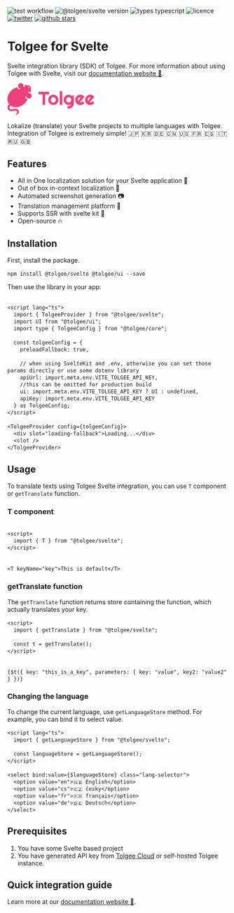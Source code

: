 ![test workflow](https://github.com/tolgee/tolgee-js/actions/workflows/test.yml/badge.svg)
![@tolgee/svelte version](https://img.shields.io/npm/v/@tolgee/svelte?label=%40tolgee%2Fsvelte)
![types typescript](https://img.shields.io/badge/Types-Typescript-blue)
![licence](https://img.shields.io/github/license/tolgee/tolgee-js)
[![twitter](https://img.shields.io/twitter/follow/Tolgee_i18n?style=social)](https://twitter.com/Tolgee_i18n)
[![github stars](https://img.shields.io/github/stars/tolgee/tolgee-js?style=social)](https://github.com/tolgee/tolgee-js)

# Tolgee for Svelte

Svelte integration library (SDK) of Tolgee. For more information about using Tolgee with Svelte, visit our
[documentation website 📖](https://tolgee.io/docs).

[<img src="https://raw.githubusercontent.com/tolgee/documentation/main/tolgee_logo_text.svg" alt="Tolgee" width="200" />](https://tolgee.io)

Lokalize (translate) your Svelte projects to multiple languages with Tolgee. Integration of Tolgee is extremely simple!
🇯🇵 🇰🇷 🇩🇪 🇨🇳 🇺🇸 🇫🇷 🇪🇸 🇮🇹 🇷🇺 🇬🇧

## Features

- All in One localization solution for your Svelte application 🙌
- Out of box in-context localization 🎉
- Automated screenshot generation 📷
- Translation management platform 🎈
- Supports SSR with svelte kit 🎉
- Open-source 🔥

## Installation

First, install the package.

    npm install @tolgee/svelte @tolgee/ui --save

Then use the library in your app:

```sveltehtml

<script lang="ts">
  import { TolgeeProvider } from "@tolgee/svelte";
  import UI from "@tolgee/ui";
  import type { TolgeeConfig } from "@tolgee/core";

  const tolgeeConfig = {
    preloadFallback: true,
    
    // when using SvelteKit and .env, otherwise you can set those params directly or use some dotenv library
    apiUrl: import.meta.env.VITE_TOLGEE_API_KEY,
    //this can be omitted for production build
    ui: import.meta.env.VITE_TOLGEE_API_KEY ? UI : undefined,
    apiKey: import.meta.env.VITE_TOLGEE_API_KEY 
  } as TolgeeConfig;
</script>

<TolgeeProvider config={tolgeeConfig}>
  <div slot="loading-fallback">Loading...</div>
  <slot />
</TolgeeProvider>
```

## Usage

To translate texts using Tolgee Svelte integration, you can use `T` component or `getTranslate` function.

### T component
```sveltehtml

<script>
  import { T } from "@tolgee/svelte";
</script>


<T keyName="key">This is default</T>
```

### getTranslate function
The `getTranslate` function returns store containing the function, which actually translates your key.
```sveltehtml
<script>
  import { getTranslate } from "@tolgee/svelte";

  const t = getTranslate();
</script>


{$t({ key: "this_is_a_key", parameters: { key: "value", key2: "value2" } })}
```

### Changing the language
To change the current language, use `getLanguageStore` method. For example, you can bind it to select value.

```sveltehtml
<script lang="ts">
  import { getLanguageStore } from "@tolgee/svelte";

  const languageStore = getLanguageStore();
</script>

<select bind:value={$languageStore} class="lang-selector">
  <option value="en">🇬🇧 English</option>
  <option value="cs">🇨🇿 česky</option>
  <option value="fr">🇫🇷 français</option>
  <option value="de">🇩🇪 Deutsch</option>
</select>
```

## Prerequisites

1. You have some Svelte based project
2. You have generated API key from [Tolgee Cloud](https://app.tolgee.io) or self-hosted Tolgee instance.

## Quick integration guide

Learn more at our [documentation website 📖](https://tolgee.io). 
